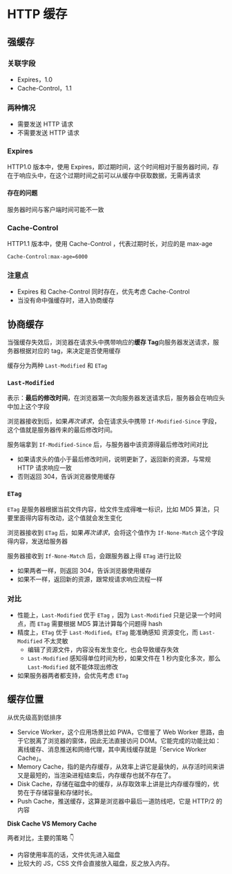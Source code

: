 # HTTP 缓存

## 强缓存

### 关联字段

- Expires，1.0
- Cache-Control，1.1

### 两种情况

- 需要发送 HTTP 请求
- 不需要发送 HTTP 请求

### Expires

HTTP1.0 版本中，使用 Expires，即过期时间，这个时间相对于服务器时间，存在于响应头中，在这个过期时间之前可以从缓存中获取数据，无需再请求

#### 存在的问题

服务器时间与客户端时间可能不一致

### Cache-Control

HTTP1.1 版本中，使用 Cache-Control ，代表过期时长，对应的是 max-age

```
Cache-Control:max-age=6000
```

### 注意点

- Expires 和 Cache-Control 同时存在，优先考虑 Cache-Control
- 当没有命中强缓存时，进入协商缓存

## 协商缓存

当强缓存失效后，浏览器在请求头中携带响应的**缓存 Tag**向服务器发送请求，服务器根据对应的 tag，来决定是否使用缓存

缓存分为两种 `Last-Modified` 和 `ETag`

### `Last-Modified`

表示：**最后的修改时间**，在浏览器第一次向服务器发送请求后，服务器会在响应头中加上这个字段

浏览器接收到后，如果*再次请求*，会在请求头中携带 `If-Modified-Since` 字段，这个值就是服务器传来的最后修改时间。

服务端拿到 `If-Modified-Since` 后，与服务器中该资源得最后修改时间对比

- 如果请求头的值小于最后修改时间，说明更新了，返回新的资源，与常规 HTTP 请求响应一致
- 否则返回 304，告诉浏览器使用缓存

### `ETag`

`ETag` 是服务器根据当前文件内容，给文件生成得唯一标识，比如 MD5 算法，只要里面得内容有改动，这个值就会发生变化

浏览器接收到 `ETag` 后，如果*再次请求*，会将这个值作为 `If-None-Match` 这个字段得内容，发送给服务器

服务器接收到 `If-None-Match` 后，会跟服务器上得 `ETag` 进行比较

- 如果两者一样，则返回 304，告诉浏览器使用缓存
- 如果不一样，返回新的资源，跟常规请求响应流程一样

### 对比

- 性能上，`Last-Modified` 优于 `ETag` ，因为 `Last-Modified` 只是记录一个时间点，而 `ETag` 需要根据 MD5 算法计算每个问题得 hash
- 精度上，`ETag` 优于 `Last-Modified`。`ETag` 能准确感知 资源变化，而 `Last-Modified` 不太灵敏
  - 编辑了资源文件，内容没有发生变化，也会导致缓存失效
  - `Last-Modified` 感知得单位时间为秒，如果文件在 1 秒内变化多次，那么 `Last-Modified` 就不能体现出修改
- 如果服务器两者都支持，会优先考虑 `ETag`

## 缓存位置

从优先级高到低排序

- Service Worker，这个应用场景比如 PWA，它借鉴了 Web Worker 思路，由于它脱离了浏览器的窗体，因此无法直接访问 DOM。它能完成的功能比如：离线缓存、消息推送和网络代理，其中离线缓存就是「Service Worker Cache」。
- Memory Cache，指的是内存缓存，从效率上讲它是最快的，从存活时间来讲又是最短的，当渲染进程结束后，内存缓存也就不存在了。
- Disk Cache，存储在磁盘中的缓存，从存取效率上讲是比内存缓存慢的，优势在于存储容量和存储时长。
- Push Cache，推送缓存，这算是浏览器中最后一道防线吧，它是 HTTP/2 的内容

**Disk Cache VS Memory Cache**

两者对比，主要的策略 👇

- 内容使用率高的话，文件优先进入磁盘
- 比较大的 JS，CSS 文件会直接放入磁盘，反之放入内存。
